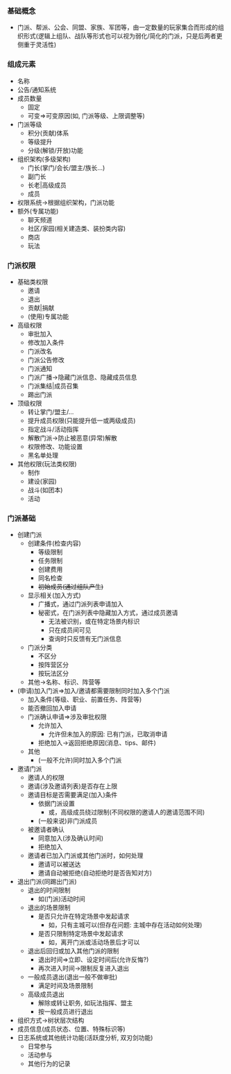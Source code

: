 ### 基础概念
* 门派、帮派、公会、同盟、家族、军团等，由一定数量的玩家集合而形成的组织形式(逻辑上组队、战队等形式也可以视为弱化/简化的门派，只是后两者更侧重于灵活性)
### 组成元素
* 名称
* 公告/通知系统
* 成员数量
	* 固定
	* 可变=>可变原因(如, 门派等级、上限调整等)
* 门派等级
	* 积分(贡献)体系
	* 等级提升
	* 分级(解锁/开放)功能
* 组织架构(多级架构)
	* 门长(掌门/会长/盟主/族长...)
	* 副门长
	* 长老|高级成员
	* 成员
* 权限系统->根据组织架构，门派功能
* 额外(专属功能)
	* 聊天频道
	* 社区/家园(相关建造类、装扮类内容)
	* 商店
	* 玩法
### 门派权限
* 基础类权限
	* 邀请
	* 退出
	* 贡献|捐献
	* (使用)专属功能
* 高级权限
	* 审批加入
	* 修改加入条件
	* 门派改名
	* 门派公告修改
	* 门派通知
	* 门派广播->隐藏门派信息、隐藏成员信息
	* 门派集结|成员召集
	* 踢出门派
* 顶级权限
	* 转让掌门/盟主/...
	* 提升成员权限(只能提升低一或两级成员)
	* 指定战斗/活动指挥
	* 解散门派->防止被恶意(异常)解散
	* 权限修改、功能设置
	* 黑名单处理
* 其他权限(玩法类权限)
	* 制作
	* 建设(家园)
	* 战斗(如团本)
	* 活动
### 门派基础
* 创建门派
	* 创建条件(检查内容)
		* 等级限制
		* 任务限制
		* 创建费用
		* 同名检查
		* ~~初始成员(通过组队产生)~~
	* 显示相关(加入方式)
		* 广播式，通过门派列表申请加入
		* 秘密式，在门派列表中隐藏加入方式，通过成员邀请
			* 无法被识别，或在特定场景内标识
			* 只在成员间可见
			* 查询时只反馈有无门派信息
	* 门派分类
		* 不区分
		* 按阵营区分
		* 按玩法区分
	* 其他->名称、标识、阵营等
* (申请)加入门派=>加入/邀请都需要限制同时加入多个门派
	* 加入条件(等级、职业、前置任务、阵营等)
	* 能否撤回加入申请
	* 门派确认申请=>涉及审批权限
		* 允许加入
			* 允许但未加入的原因: 已有门派，已取消申请
		* 拒绝加入->返回拒绝原因(消息、tips、邮件)
	* 其他
		* (一般不允许)同时加入多个门派
* 邀请门派
	* 邀请人的权限
	* 邀请(涉及邀请列表)是否存在上限
	* 邀请目标是否需要满足(加入)条件
		* 依据门派设置
			* 或，高级成员绕过限制(不同权限的邀请人的邀请范围不同)
		* (一般来说)非门派成员
	* 被邀请者确认
		* 同意加入(涉及确认时间)
		* 拒绝加入
	* 邀请者已加入门派或其他门派时，如何处理
		* 邀请可以被送达
		* 邀请自动被拒绝(自动拒绝时是否告知对方)
* 退出门派(同踢出门派)
	* 退出的时间限制
		* 如(门派)活动时间
	* 退出的场景限制
		* 是否只允许在特定场景中发起请求
			* 如，只有主城可以(但存在问题: 主城中存在活动如何处理)
		* 是否只限制特定场景中发起请求
			* 如，离开门派或活动场景后才可以
	* 退出后回归或加入其他门派的限制
		* 退出时间=>立即、设定时间后(允许反悔?)
		* 再次进入时间->限制反复进入退出
	* 一般成员退出(退出一般不做审批)
		* 满足时间及场景限制
	* 高级成员退出
		* 解除或转让职务, 如玩法指挥、盟主
		* 按一般成员进行退出
* 组织方式->树状层次结构
* 成员信息(成员状态、位置、特殊标识等)
* 日志系统或其他统计功能(活跃度分析, 双刃剑功能)
	* 日常参与
	* 活动参与
	* 其他行为的记录